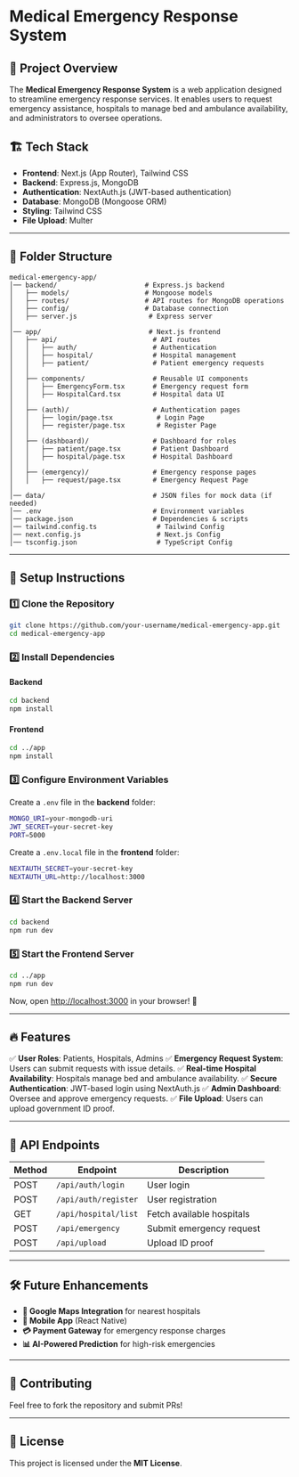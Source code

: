 # Medical Emergency Response System

## 🚀 Project Overview
The **Medical Emergency Response System** is a web application designed to streamline emergency response services. It enables users to request emergency assistance, hospitals to manage bed and ambulance availability, and administrators to oversee operations.

## 🏗️ Tech Stack
- **Frontend**: Next.js (App Router), Tailwind CSS
- **Backend**: Express.js, MongoDB
- **Authentication**: NextAuth.js (JWT-based authentication)
- **Database**: MongoDB (Mongoose ORM)
- **Styling**: Tailwind CSS
- **File Upload**: Multer

---

## 📂 Folder Structure
```
medical-emergency-app/
│── backend/                      # Express.js backend
│   ├── models/                   # Mongoose models
│   ├── routes/                   # API routes for MongoDB operations
│   ├── config/                   # Database connection
│   ├── server.js                  # Express server
│
│── app/                           # Next.js frontend
│   ├── api/                        # API routes
│   │   ├── auth/                   # Authentication
│   │   ├── hospital/               # Hospital management
│   │   ├── patient/                # Patient emergency requests
│   │
│   ├── components/                 # Reusable UI components
│   │   ├── EmergencyForm.tsx       # Emergency request form
│   │   ├── HospitalCard.tsx        # Hospital data UI
│   │
│   ├── (auth)/                     # Authentication pages
│   │   ├── login/page.tsx           # Login Page
│   │   ├── register/page.tsx        # Register Page
│   │
│   ├── (dashboard)/                # Dashboard for roles
│   │   ├── patient/page.tsx        # Patient Dashboard
│   │   ├── hospital/page.tsx       # Hospital Dashboard
│   │
│   ├── (emergency)/                # Emergency response pages
│   │   ├── request/page.tsx        # Emergency Request Page
│
│── data/                           # JSON files for mock data (if needed)
│── .env                            # Environment variables
│── package.json                    # Dependencies & scripts
│── tailwind.config.ts               # Tailwind Config
│── next.config.js                   # Next.js Config
│── tsconfig.json                    # TypeScript Config
```

---

## 🔧 Setup Instructions

### 1️⃣ Clone the Repository
```sh
git clone https://github.com/your-username/medical-emergency-app.git
cd medical-emergency-app
```

### 2️⃣ Install Dependencies
#### Backend
```sh
cd backend
npm install
```
#### Frontend
```sh
cd ../app
npm install
```

### 3️⃣ Configure Environment Variables
Create a `.env` file in the **backend** folder:
```sh
MONGO_URI=your-mongodb-uri
JWT_SECRET=your-secret-key
PORT=5000
```

Create a `.env.local` file in the **frontend** folder:
```sh
NEXTAUTH_SECRET=your-secret-key
NEXTAUTH_URL=http://localhost:3000
```

### 4️⃣ Start the Backend Server
```sh
cd backend
npm run dev
```

### 5️⃣ Start the Frontend Server
```sh
cd ../app
npm run dev
```

Now, open [http://localhost:3000](http://localhost:3000) in your browser! 🚀

---

## 🔥 Features
✅ **User Roles**: Patients, Hospitals, Admins
✅ **Emergency Request System**: Users can submit requests with issue details.
✅ **Real-time Hospital Availability**: Hospitals manage bed and ambulance availability.
✅ **Secure Authentication**: JWT-based login using NextAuth.js
✅ **Admin Dashboard**: Oversee and approve emergency requests.
✅ **File Upload**: Users can upload government ID proof.

---

## 📌 API Endpoints
| Method | Endpoint               | Description                     |
|--------|------------------------|---------------------------------|
| POST   | `/api/auth/login`       | User login                     |
| POST   | `/api/auth/register`    | User registration              |
| GET    | `/api/hospital/list`    | Fetch available hospitals       |
| POST   | `/api/emergency`        | Submit emergency request       |
| POST   | `/api/upload`           | Upload ID proof                |

---

## 🛠️ Future Enhancements
- **🔗 Google Maps Integration** for nearest hospitals
- **📱 Mobile App** (React Native)
- **💳 Payment Gateway** for emergency response charges
- **📊 AI-Powered Prediction** for high-risk emergencies

---

## 🤝 Contributing
Feel free to fork the repository and submit PRs!

---

## 📜 License
This project is licensed under the **MIT License**.

